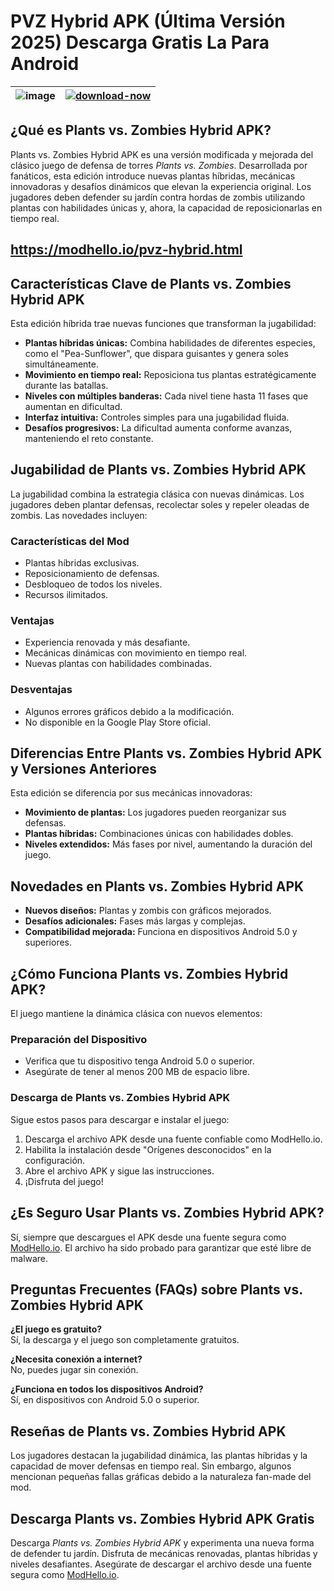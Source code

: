 # PVZ Hybrid APK (Última Versión 2025) Descarga Gratis La Para Android

| ![image](https://github.com/user-attachments/assets/7037f8a4-88c0-4e16-9493-984b033f2999) | [![download-now](https://github.com/user-attachments/assets/22657e67-9d2d-46af-a41a-5d365d2ddc1f)](https://modhello.io/pvz-hybrid.html)  |
|:-------------------------------------------------:|-----------------------|

## ¿Qué es Plants vs. Zombies Hybrid APK?

Plants vs. Zombies Hybrid APK es una versión modificada y mejorada del clásico juego de defensa de torres *Plants vs. Zombies*. Desarrollada por fanáticos, esta edición introduce nuevas plantas híbridas, mecánicas innovadoras y desafíos dinámicos que elevan la experiencia original. Los jugadores deben defender su jardín contra hordas de zombis utilizando plantas con habilidades únicas y, ahora, la capacidad de reposicionarlas en tiempo real.

## https://modhello.io/pvz-hybrid.html

## Características Clave de Plants vs. Zombies Hybrid APK

Esta edición híbrida trae nuevas funciones que transforman la jugabilidad:

- **Plantas híbridas únicas:** Combina habilidades de diferentes especies, como el "Pea-Sunflower", que dispara guisantes y genera soles simultáneamente.
- **Movimiento en tiempo real:** Reposiciona tus plantas estratégicamente durante las batallas.
- **Niveles con múltiples banderas:** Cada nivel tiene hasta 11 fases que aumentan en dificultad.
- **Interfaz intuitiva:** Controles simples para una jugabilidad fluida.
- **Desafíos progresivos:** La dificultad aumenta conforme avanzas, manteniendo el reto constante.

## Jugabilidad de Plants vs. Zombies Hybrid APK

La jugabilidad combina la estrategia clásica con nuevas dinámicas. Los jugadores deben plantar defensas, recolectar soles y repeler oleadas de zombis. Las novedades incluyen:

### Características del Mod

- Plantas híbridas exclusivas.
- Reposicionamiento de defensas.
- Desbloqueo de todos los niveles.
- Recursos ilimitados.

### Ventajas

- Experiencia renovada y más desafiante.
- Mecánicas dinámicas con movimiento en tiempo real.
- Nuevas plantas con habilidades combinadas.

### Desventajas

- Algunos errores gráficos debido a la modificación.
- No disponible en la Google Play Store oficial.

## Diferencias Entre Plants vs. Zombies Hybrid APK y Versiones Anteriores

Esta edición se diferencia por sus mecánicas innovadoras:

- **Movimiento de plantas:** Los jugadores pueden reorganizar sus defensas.
- **Plantas híbridas:** Combinaciones únicas con habilidades dobles.
- **Niveles extendidos:** Más fases por nivel, aumentando la duración del juego.

## Novedades en Plants vs. Zombies Hybrid APK

- **Nuevos diseños:** Plantas y zombis con gráficos mejorados.
- **Desafíos adicionales:** Fases más largas y complejas.
- **Compatibilidad mejorada:** Funciona en dispositivos Android 5.0 y superiores.

## ¿Cómo Funciona Plants vs. Zombies Hybrid APK?

El juego mantiene la dinámica clásica con nuevos elementos:

### Preparación del Dispositivo

- Verifica que tu dispositivo tenga Android 5.0 o superior.
- Asegúrate de tener al menos 200 MB de espacio libre.

### Descarga de Plants vs. Zombies Hybrid APK

Sigue estos pasos para descargar e instalar el juego:

1. Descarga el archivo APK desde una fuente confiable como ModHello.io.
2. Habilita la instalación desde "Orígenes desconocidos" en la configuración.
3. Abre el archivo APK y sigue las instrucciones.
4. ¡Disfruta del juego!

## ¿Es Seguro Usar Plants vs. Zombies Hybrid APK?

Sí, siempre que descargues el APK desde una fuente segura como [ModHello.io](https://modhello.io). El archivo ha sido probado para garantizar que esté libre de malware.

## Preguntas Frecuentes (FAQs) sobre Plants vs. Zombies Hybrid APK

**¿El juego es gratuito?**  
Sí, la descarga y el juego son completamente gratuitos.

**¿Necesita conexión a internet?**  
No, puedes jugar sin conexión.

**¿Funciona en todos los dispositivos Android?**  
Sí, en dispositivos con Android 5.0 o superior.

## Reseñas de Plants vs. Zombies Hybrid APK

Los jugadores destacan la jugabilidad dinámica, las plantas híbridas y la capacidad de mover defensas en tiempo real. Sin embargo, algunos mencionan pequeñas fallas gráficas debido a la naturaleza fan-made del mod.

## Descarga Plants vs. Zombies Hybrid APK Gratis

Descarga *Plants vs. Zombies Hybrid APK* y experimenta una nueva forma de defender tu jardín. Disfruta de mecánicas renovadas, plantas híbridas y niveles desafiantes. Asegúrate de descargar el archivo desde una fuente segura como [ModHello.io](https://modhello.io).

